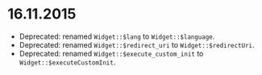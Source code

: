 16.11.2015
==========

* Deprecated: renamed `Widget::$lang` to `Widget::$language`.
* Deprecated: renamed `Widget::$redirect_uri` to `Widget::$redirectUri`.
* Deprecated: renamed `Widget::$execute_custom_init` to `Widget::$executeCustomInit`.